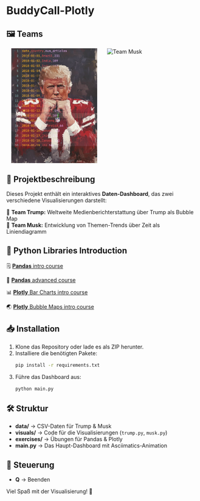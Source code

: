 # BuddyCall-Plotly

## 🖼 Teams
<div style="display: flex; justify-content: space-around;">
  <img src="docs/assets/team_trump.png" alt="Team Trump" width="45%"/>
  <img src="docs/assets/team_musk.png" alt="Team Musk" width="45%"/>
</div>

## 📌 Projektbeschreibung
Dieses Projekt enthält ein interaktives **Daten-Dashboard**, das zwei verschiedene Visualisierungen darstellt:


🔹 **Team Trump:** Weltweite Medienberichterstattung über Trump als Bubble Map  
🔹 **Team Musk:** Entwicklung von Themen-Trends über Zeit als Liniendiagramm  

## 🐍 Python Libraries Introduction
 🗒️ [**Pandas** intro course](https://drive.google.com/file/d/1UQs7scnP_cJNBlIN_CapHjI33zh38L7v/view?usp=sharing)
 
 👠️ [**Pandas** advanced course](https://drive.google.com/file/d/11FykZnsldSWWBPo-ynOnLvTlxpywR7be/view?usp=sharing)

 📊 [**Plotly** Bar Charts intro course](https://drive.google.com/file/d/168oi01hns75GOSUy-qkwudrQDH18Fp1K/view?usp=sharing)

 🌏 [**Plotly** Bubble Maps intro course](https://drive.google.com/file/d/1lTe_Mo8nkvTuL3D-2Ntx6HgOQBEG-wxx/view?usp=sharing)

## 📥 Installation
1. Klone das Repository oder lade es als ZIP herunter.
2. Installiere die benötigten Pakete:
   ```bash
   pip install -r requirements.txt
   ```
3. Führe das Dashboard aus:
   ```bash
   python main.py
   ```

## 🛠 Struktur
- **data/** → CSV-Daten für Trump & Musk
- **visuals/** → Code für die Visualisierungen (`trump.py`, `musk.py`)
- **exercises/** → Übungen für Pandas & Plotly
- **main.py** → Das Haupt-Dashboard mit Asciimatics-Animation

## 🎯 Steuerung
- **Q** → Beenden

Viel Spaß mit der Visualisierung! 🚀

